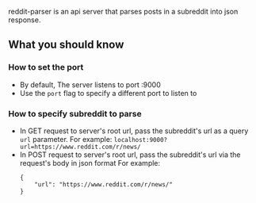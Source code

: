 reddit-parser is an api server that parses posts in a subreddit into json response.

## What you should know
### How to set the port
 - By default, The server listens to port :9000
 - Use the `port` flag to specify a different port to listen to
 
 ### How to specify subreddit to parse
 - In GET request to server's root url, pass the subreddit's url as a query `url` parameter.
	 For example: `localhost:9000?url=https://www.reddit.com/r/news/`
 - In POST request to server's root url, pass the subreddit's url via the request's body in json format
	For example:
	```
	{
		"url": "https://www.reddit.com/r/news/"
	}
	```
	